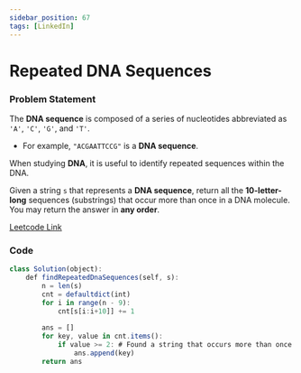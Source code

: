 ```yaml
---
sidebar_position: 67
tags: [LinkedIn]
---
```


# Repeated DNA Sequences

### Problem Statement

The **DNA sequence** is composed of a series of nucleotides abbreviated as `'A'`, `'C'`, `'G'`, and `'T'`.

- For example, `"ACGAATTCCG"` is a **DNA sequence**.

When studying **DNA**, it is useful to identify repeated sequences within the DNA.

Given a string `s` that represents a **DNA sequence**, return all the **10-letter-long** sequences (substrings) that occur more than once in a DNA molecule. You may return the answer in **any order**.

[Leetcode Link](https://leetcode.com/problems/repeated-dna-sequences/)

### Code

```jsx title="Python"
class Solution(object):
    def findRepeatedDnaSequences(self, s):
        n = len(s)
        cnt = defaultdict(int)
        for i in range(n - 9):
            cnt[s[i:i+10]] += 1
        
        ans = []
        for key, value in cnt.items():
            if value >= 2: # Found a string that occurs more than once
                ans.append(key)
        return ans
```
